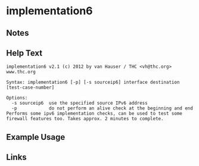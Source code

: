 # implementation6

Notes
-------

Help Text
-------
```
implementation6 v2.1 (c) 2012 by van Hauser / THC <vh@thc.org> www.thc.org

Syntax: implementation6 [-p] [-s sourceip6] interface destination [test-case-number]

Options:
  -s sourceip6  use the specified source IPv6 address
  -p            do not perform an alive check at the beginning and end
Performs some ipv6 implementation checks, can be used to test some
firewall features too. Takes approx. 2 minutes to complete.
```

Example Usage
-------

Links
-------

